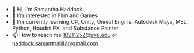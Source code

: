 - 👋 Hi, I’m Samantha Haddock
- 👀 I’m interested in Film and Games
- 🌱 I’m currently learning C#, Unity, Unreal Engine, Autodesk Maya, MEL, Python, Houdini FX, and Substance Painter
- 📫 How to reach me 10911252@uvu.edu or haddock.samanthalilly@gmail.com

<!---
haddocksamantha/haddocksamantha is a ✨ special ✨ repository because its `README.md` (this file) appears on your GitHub profile.
You can click the Preview link to take a look at your changes.
--->
